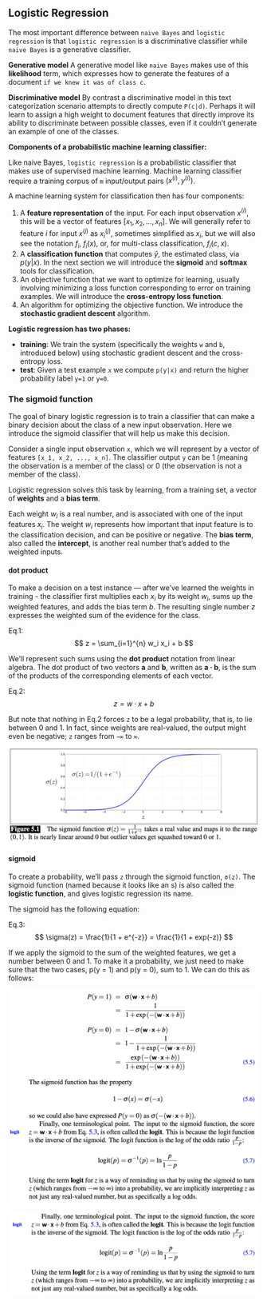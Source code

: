 ## Logistic Regression

The most important difference between `naive Bayes` and `logistic regression` is that `logistic regression` is a discriminative classifier while `naive Bayes` is a generative classifier.

**Generative model**
A generative model like `naive Bayes` makes use of this **likelihood** term, which expresses how to generate the features of a document `if we knew it was of class c`.

**Discriminative model**
By contrast a discriminative model in this text categorization scenario attempts to directly compute `P(c|d)`. Perhaps it will learn to assign a high weight to document features that directly improve its ability to discriminate between possible classes, even if it couldn’t generate an example of one of the classes.

**Components of a probabilistic machine learning classifier:**

Like naive Bayes, `logistic regression` is a probabilistic classifier that makes use of supervised machine learning. Machine learning classifier require a training corpus of `m` input/output pairs $(x^{(i)}, y^{(i)})$.

A machine learning system for classification then has four components:

1. A **feature representation** of the input. For each input observation $x^{(i)}$, this will be a vector of features $[x_1, x_2, ..., x_n]$. We will generally refer to feature $i$ for input $x^{(j)}$ as $x_i^{(j)}$, sometimes simplified as $x_i$, but we will also see the notation $f_i$, $f_i(x)$, or, for multi-class classification, $f_i(c,x)$.
2. A **classification function** that computes $\hat{y}$, the estimated class, via $p(y|x)$. In the next section we will introduce the **sigmoid** and **softmax** tools for classification.
3. An objective function that we want to optimize for learning, usually involving minimizing a loss function corresponding to error on training examples. We will introduce the **cross-entropy loss function**.
4. An algorithm for optimizing the objective function. We introduce the **stochastic gradient descent** algorithm.

**Logistic regression has two phases:**
- **training**: We train the system (specifically the weights `w` and `b`, introduced below) using stochastic gradient descent and the cross-entropy loss.
- **test**: Given a test example `x` we compute `p(y|x)` and return the higher probability label `y=1` or `y=0`.


### The sigmoid function

The goal of binary logistic regression is to train a classifier that can make a binary decision about the class of a new input observation.
Here we introduce the sigmoid classifier that will help us make this decision.

Consider a single input observation `x`, which we will represent by a vector of features `[x_1, x_2, ..., x_n]`.
The classifier output `y` can be 1 (meaning the observation is a member of the class) or 0 (the observation is not a member of the class).

Logistic regression solves this task by learning, from a training set, a vector of **weights** and a **bias term**.

Each weight $w_i$ is a real number, and is associated with one of the input features $x_i$. The weight $w_i$ represents how important that input feature is to the classification decision, and can be positive or negative. The **bias term**, also called the **intercept**, is another real number that’s added to the weighted inputs.

#### dot product
To make a decision on a test instance — after we’ve learned the weights in training - the classifier first multiplies each $x_i$ by its weight $w_i$, sums up the weighted features, and adds the bias term $b$. The resulting single number $z$ expresses the weighted sum of the evidence for the class.

Eq.1:
$$
z = \sum_{i=1}^{n} w_i x_i + b
$$

We’ll represent such sums using the **dot product** notation from linear algebra. The dot product of two vectors **a** and **b**, written as **a · b**, is the sum of the products of the corresponding elements of each vector. 

Eq.2:
$$
z = w ·x+b
$$

But note that nothing in Eq.2 forces `z` to be a legal probability, that is, to lie between 0 and 1. In fact, since weights are real-valued, the output might even be negative; `z` ranges from `−∞` to `∞`.

![Sigmoid function](./images/03.png)

#### sigmoid
To create a probability, we’ll pass `z` through the sigmoid function, `σ(z)`. The sigmoid function (named because it looks like an s) is also called the **logistic function**, and gives logistic regression its name.

The sigmoid has the following equation:

Eq.3:
$$
\sigma(z) = \frac{1}{1 + e^{-z}} = \frac{1}{1 + exp(-z)}
$$

If we apply the sigmoid to the sum of the weighted features, we get a number between 0 and 1. To make it a probability, we just need to make sure that the two cases, p(y = 1) and p(y = 0), sum to 1. We can do this as follows:

![Sigmoid function](./images/04.png)

![Sigmoid function](./images/05.png)








